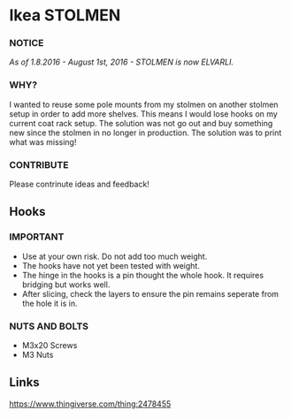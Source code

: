 # Ikea STOLMEN
### NOTICE
*As of 1.8.2016 - August 1st, 2016 - STOLMEN is now ELVARLI.*
### WHY?
I wanted to reuse some pole mounts from my stolmen on another stolmen setup in order to add more shelves. This means I would lose hooks on my current coat rack setup. The solution was not go out and buy something new since the stolmen in no longer in production. The solution was to print what was missing!
### CONTRIBUTE
Please contrinute ideas and feedback!

## Hooks
### IMPORTANT
- Use at your own risk. Do not add too much weight.
- The hooks have not yet been tested with weight.
- The hinge in the hooks is a pin thought the whole hook. It requires bridging but works well.
- After slicing, check the layers to ensure the pin remains seperate from the hole it is in.
### NUTS AND BOLTS
- M3x20 Screws
- M3 Nuts

## Links
https://www.thingiverse.com/thing:2478455
